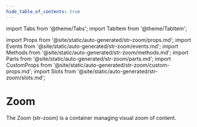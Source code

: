 ```yaml
---
hide_table_of_contents: true
---
```

import Tabs from '@theme/Tabs';
import TabItem from '@theme/TabItem';

import Props from '@site/static/auto-generated/str-zoom/props.md';
import Events from '@site/static/auto-generated/str-zoom/events.md';
import Methods from '@site/static/auto-generated/str-zoom/methods.md';
import Parts from '@site/static/auto-generated/str-zoom/parts.md';
import CustomProps from '@site/static/auto-generated/str-zoom/custom-props.md';
import Slots from '@site/static/auto-generated/str-zoom/slots.md';



# Zoom

The Zoom (str-zoom) is a container managing visual zoom of content.

  
<Props />
<Events />
<Methods />
<Parts />
<CustomProps />
<Slots />